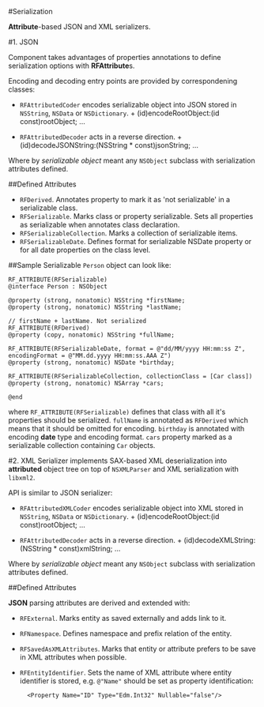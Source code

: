 #Serialization

**Attribute**-based JSON and XML serializers. 

#1. JSON

Component takes advantages of properties annotations to define  serialization options with **RFAttribute**s.

Encoding and decoding entry points are provided by correspondening classes: 

* `RFAttributedCoder` encodes serializable object into JSON stored in `NSString`, `NSData` or `NSDictionary`. 
		+ (id)encodeRootObject:(id const)rootObject;
		…
	
* `RFAttributedDecoder` acts in a reverse direction.
		 + (id)decodeJSONString:(NSString * const)jsonString;
		…

Where by *serializable object* meant any `NSObject` subclass with serialization attributes defined.

##Defined Attributes

* `RFDerived`. Annotates property to mark it as 'not serializable' in a serializable class. 
* `RFSerializable`. Marks class or property serializable. Sets all properties as serializable when annotates class declaration.
* `RFSerializableCollection`. Marks a collection of serializable items.
* `RFSerializableDate`. Defines format for serializable NSDate property or for all date properties on the class level.


##Sample
Serializable `Person` object can look like:

	RF_ATTRIBUTE(RFSerializable)
	@interface Person : NSObject
	
	@property (strong, nonatomic) NSString *firstName;
	@property (strong, nonatomic) NSString *lastName;
	
	// firstName + lastName. Not serialized
	RF_ATTRIBUTE(RFDerived)
	@property (copy, nonatomic) NSString *fullName;
	
	RF_ATTRIBUTE(RFSerializableDate, format = @"dd/MM/yyyy HH:mm:ss Z", encodingFormat = @"MM.dd.yyyy HH:mm:ss.AAA Z")
	@property (strong, nonatomic) NSDate *birthday;
	
	RF_ATTRIBUTE(RFSerializableCollection, collectionClass = [Car class])
	@property (strong, nonatomic) NSArray *cars;
	
	@end


where `RF_ATTRIBUTE(RFSerializable)` defines that class with all it's properties should be serialized. 
`fullName` is annotated as `RFDerived` which means that it should be omitted for encoding.
`birthday` is annotated with encoding **date** type and encoding format.
`cars` property marked as a serializable collection containing `Car` objects.

#2. XML
Serializer implements SAX-based XML deserialization into **attributed** object tree on top of `NSXMLParser` and XML serialization with `libxml2`. 

API is similar to JSON serializer: 

* `RFAttributedXMLCoder` encodes serializable object into XML stored in `NSString`, `NSData` or `NSDictionary`. 
		+ (id)encodeRootObject:(id const)rootObject;
		…
	
* `RFAttributedDecoder` acts in a reverse direction.
		 + (id)decodeXMLString:(NSString * const)xmlString;
		…

Where by *serializable object* meant any `NSObject` subclass with serialization attributes defined.

##Defined Attributes

**JSON** parsing attributes are derived and extended with:

* `RFExternal`. Marks entity as saved externally and adds link to it.
* `RFNamespace`. Defines namespace and prefix relation of the entity.
* `RFSavedAsXMLAttributes`. Marks that entity or attribute prefers  to be save in XML attributes when possible. 
* `RFEntityIdentifier`. Sets the name of XML attribute where entity identifier is stored, e.g. `@"Name"` should be set as property identification:

		<Property Name="ID" Type="Edm.Int32" Nullable="false"/>
	


